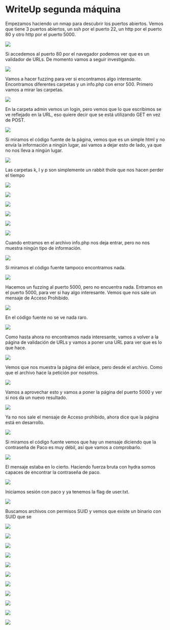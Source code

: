 # WriteUp segunda máquina

Empezamos haciendo un nmap para descubrir los puertos abiertos. Vemos que tiene 3 puertos abiertos, un ssh por el puerto 22, un http por el puerto 80 y otro http por el puerto 5000.

![](/Documentacion/Feedback/Grupo5/img_A10/2024-04-04_18-08.png)

Si accedemos al puerto 80 por el navegador podemos ver que es un validador de URLs. De momento vamos a seguir investigando.

![](/Documentacion/Feedback/Grupo5/img_A10/2024-04-04_18-10.png)

Vamos a hacer fuzzing para ver si encontramos algo interesante. Encontramos diferentes carpetas y un info.php con error 500. Primero vamos a mirar las carpetas.

![](/Documentacion/Feedback/Grupo5/img_A10/2024-04-05_16-06.png)

En la carpeta admin vemos un login, pero vemos que lo que escribimos se ve reflejado en la URL, eso quiere decir que se está utilizando GET en vez de POST.

![](/Documentacion/Feedback/Grupo5/img_A10/2024-04-05_16-17.png)

Si miramos el código fuente de la página, vemos que es un simple html y no envía la información a ningún lugar, así vamos a dejar esto de lado, ya que no nos lleva a ningún lugar.

![](/Documentacion/Feedback/Grupo5/img_A10/2024-04-05_16-17_1.png)

Las carpetas k, l y p son simplemente un rabbit thole que nos hacen perder el tiempo

![](/Documentacion/Feedback/Grupo5/img_A10/2024-04-05_16-20.png)

![](/Documentacion/Feedback/Grupo5/img_A10/2024-04-05_16-20_1.png)

![](/Documentacion/Feedback/Grupo5/img_A10/2024-04-05_16-20_2.png)

![](/Documentacion/Feedback/Grupo5/img_A10/2024-04-05_16-20_3.png)

![](/Documentacion/Feedback/Grupo5/img_A10/2024-04-05_16-21.png)

![](/Documentacion/Feedback/Grupo5/img_A10/2024-04-05_16-21_1.png)

Cuando entramos en el archivo info.php nos deja entrar, pero no nos muestra ningún tipo de información.

![](/Documentacion/Feedback/Grupo5/img_A10/2024-04-05_16-22.png)

Si miramos el código fuente tampoco encontramos nada.

![](/Documentacion/Feedback/Grupo5/img_A10/2024-04-05_16-22_1.png)

Hacemos un fuzzing al puerto 5000, pero no encuentra nada. Entramos en el puerto 5000, para ver si hay algo interesante. Vemos que nos sale un mensaje de Acceso Prohibido.

![](/Documentacion/Feedback/Grupo5/img_A10/2024-04-04_18-10_1.png)

En el código fuente no se ve nada raro.

![](/Documentacion/Feedback/Grupo5/img_A10/2024-04-05_16-23.png)

Como hasta ahora no encontramos nada interesante, vamos a volver a la página de validación de URLs y vamos a poner una URL para ver que es lo que hace.

![](/Documentacion/Feedback/Grupo5/img_A10/2024-04-05_16-24.png)

Vemos que nos muestra la página del enlace, pero desde el archivo. Como que el archivo hace la petición por nosotros.

![](/Documentacion/Feedback/Grupo5/img_A10/2024-04-05_16-24_1.png)

Vamos a aprovechar esto y vamos a poner la página del puerto 5000 y ver si nos da un nuevo resultado.

![](/Documentacion/Feedback/Grupo5/img_A10/2024-04-05_16-25.png)

Ya no nos sale el mensaje de Acceso prohibido, ahora dice que la página está en desarrollo.

![](/Documentacion/Feedback/Grupo5/img_A10/2024-04-05_16-25_1.png)

Si miramos el código fuente vemos que hay un mensaje diciendo que la contraseña de Paco es muy débil, así que vamos a comprobarlo.

![](/Documentacion/Feedback/Grupo5/img_A10/2024-04-05_16-26.png)

El mensaje estaba en lo cierto. Haciendo fuerza bruta con hydra somos capaces de encontrar la contraseña de paco.

![](/Documentacion/Feedback/Grupo5/img_A10/2024-04-05_16-37.png)

Iniciamos sesión con paco y ya tenemos la flag de user.txt.

![](/Documentacion/Feedback/Grupo5/img_A10/2024-04-05_16-38.png)

Buscamos archivos con permisos SUID y vemos que existe un binario con SUID que se 

![](/Documentacion/Feedback/Grupo5/img_A10/2024-04-05_16-40.png)

![](/Documentacion/Feedback/Grupo5/img_A10/2024-04-05_17-28.png)

![](/Documentacion/Feedback/Grupo5/img_A10/2024-04-05_16-50.png)

![](/Documentacion/Feedback/Grupo5/img_A10/2024-04-05_16-51.png)

![](/Documentacion/Feedback/Grupo5/img_A10/2024-04-05_16-53.png)

![](/Documentacion/Feedback/Grupo5/img_A10/2024-04-05_16-54.png)

![](/Documentacion/Feedback/Grupo5/img_A10/2024-04-05_16-57.png)

![](/Documentacion/Feedback/Grupo5/img_A10/2024-04-05_17-07.png)

![](/Documentacion/Feedback/Grupo5/img_A10/2024-04-05_17-08_1.png)

![](/Documentacion/Feedback/Grupo5/img_A10/2024-04-05_17-31.png)

![](/Documentacion/Feedback/Grupo5/img_A10/2024-04-05_17-37.png)